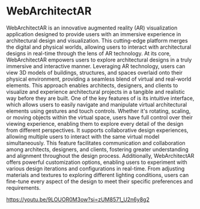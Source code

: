 # WebArchitectAR

WebArchitectAR is an innovative augmented reality (AR) visualization application designed to provide users with an immersive experience in architectural design and visualization. This cutting-edge platform merges the digital and physical worlds, allowing users to interact with architectural designs in real-time through the lens of AR technology. At its core, WebArchitectAR empowers users to explore architectural designs in a truly immersive and interactive manner. Leveraging AR technology, users can view 3D models of buildings, structures, and spaces overlaid onto their physical environment, providing a seamless blend of virtual and real-world elements. This approach enables architects, designers, and clients to visualize and experience architectural projects in a tangible and realistic way before they are built. One of the key features of is its intuitive interface, which allows users to easily navigate and manipulate virtual architectural elements using gestures and touch controls. Whether it's rotating, scaling, or moving objects within the virtual space, users have full control over their viewing experience, enabling them to explore every detail of the design from different perspectives. It supports collaborative design experiences, allowing multiple users to interact with the same virtual model simultaneously. This feature facilitates communication and collaboration among architects, designers, and clients, fostering greater understanding and alignment throughout the design process. Additionally, WebArchitectAR offers powerful customization options, enabling users to experiment with various design iterations and configurations in real-time. From adjusting materials and textures to exploring different lighting conditions, users can fine-tune every aspect of the design to meet their specific preferences and requirements.

<a>https://youtu.be/9LOUOR0M3ow?si=zUM8571_U2n6y8g2</a>

